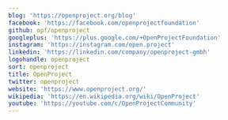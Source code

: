 ```yaml
---
blog: 'https://openproject.org/blog'
facebook: 'https://facebook.com/openprojectfoundation'
github: opf/openproject
googleplus: 'https://plus.google.com/+OpenProjectFoundation'
instagram: 'https://instagram.com/open.project'
linkedin: 'https://linkedin.com/company/openproject-gmbh'
logohandle: openproject
sort: openproject
title: OpenProject
twitter: openproject
website: 'https://www.openproject.org/'
wikipedia: 'https://en.wikipedia.org/wiki/OpenProject'
youtube: 'https://youtube.com/c/OpenProjectCommunity'
---
```

